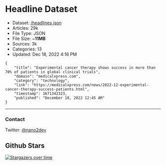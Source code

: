 # Headline Dataset

- Dataset: [/headlines.json](https://raw.githubusercontent.com/fwd/news/master/headlines.json) 
- Articles: 29k
- File Type: JSON
- File Size: ~**11MB**
- Sources: 3k
- Categories: 13
- Updated: Dec 18, 2022 4:16 PM

```
{
    "title": "Experimental cancer therapy shows success in more than 70% of patients in global clinical trials",
    "domain": "medicalxpress.com",
    "category": "technology",
    "link": "https://medicalxpress.com/news/2022-12-experimental-cancer-therapy-success-patients.html",
    "timestamp": 1671342323,
    "published": "December 18, 2022 12:45 AM"
}
```

---

### Contact 

Twitter: [@nano2dev](https://twitter.com/nano2dev)

## Github Stars

[![Stargazers over time](https://starchart.cc/fwd/news.svg)](https://starchart.cc/fwd/news)

